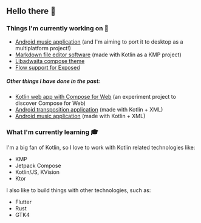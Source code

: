 ## Hello there 👋

### Things I'm currently working on :wrench:

- [Android music application](https://github.com/enteraname74/SoulSearching) (and I'm aiming to port it to desktop as a multiplatform project!)<br>
- [Markdown file editor software](https://github.com/enteraname74/Karkdown) (made with Kotlin as a KMP project)
- [Libadwaita compose theme](https://github.com/enteraname74/Kadwaita)
- [Flow support for Exposed](https://github.com/enteraname74/ExposedFlows)

##### Other things I have done in the past:

- [Kotlin web app with Compose for Web](https://github.com/enteraname74/ComposeWeb) (an experiment project to discover Compose for Web)
- [Android transposition application](https://github.com/enteraname74/Transposer) (made with Kotlin + XML)
- [Android music application](https://github.com/enteraname74/SweetMusic) (made with Kotlin + XML)

### What I'm currently learning :mortar_board:

I'm a big fan of Kotlin, so I love to work with Kotlin related technologies like:
- KMP
- Jetpack Compose
- Kotlin/JS, KVision
- Ktor

I also like to build things with other technologies, such as:
- Flutter
- Rust
- GTK4

<!--
**enteraname74/enteraname74** is a ✨ _special_ ✨ repository because its `README.md` (this file) appears on your GitHub profile.

Here are some ideas to get you started:

- 🔭 I’m currently working on ...
- 🌱 I’m currently learning ...
- 👯 I’m looking to collaborate on ...
- 🤔 I’m looking for help with ...
- 💬 Ask me about ...
- 📫 How to reach me: ...
- 😄 Pronouns: ...
- ⚡ Fun fact: ...
-->
